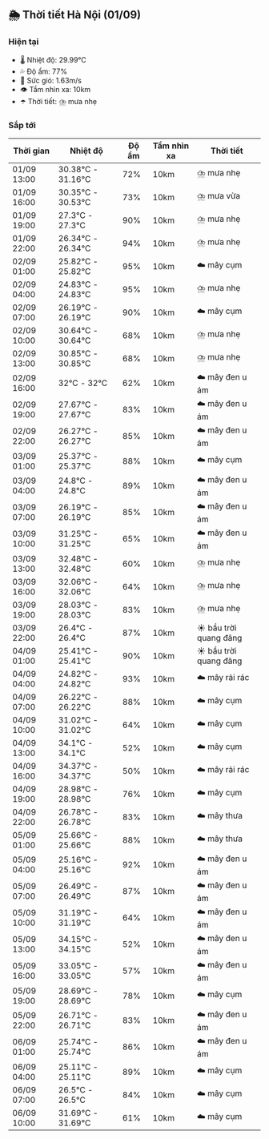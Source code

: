 ## 🌦️ Thời tiết Hà Nội (01/09)

### Hiện tại

- 🌡️ Nhiệt độ: 29.99℃
- 💦 Độ ẩm: 77%
- 💨 Sức gió: 1.63m/s
- 👁️ Tầm nhìn xa: 10km
- ☂️ Thời tiết: ⛈️ mưa nhẹ

### Sắp tới

| Thời gian | Nhiệt độ | Độ ẩm | Tầm nhìn xa | Thời tiết |
| --- | --- | --- | --- | --- |
| 01/09 13:00 | 30.38℃ - 31.16℃ | 72% | 10km | ⛈️ mưa nhẹ |
| 01/09 16:00 | 30.35℃ - 30.53℃ | 73% | 10km | ⛈️ mưa vừa |
| 01/09 19:00 | 27.3℃ - 27.3℃ | 90% | 10km | ⛈️ mưa nhẹ |
| 01/09 22:00 | 26.34℃ - 26.34℃ | 94% | 10km | ⛈️ mưa nhẹ |
| 02/09 01:00 | 25.82℃ - 25.82℃ | 95% | 10km | ☁️ mây cụm |
| 02/09 04:00 | 24.83℃ - 24.83℃ | 95% | 10km | ⛈️ mưa nhẹ |
| 02/09 07:00 | 26.19℃ - 26.19℃ | 90% | 10km | ☁️ mây cụm |
| 02/09 10:00 | 30.64℃ - 30.64℃ | 68% | 10km | ⛈️ mưa nhẹ |
| 02/09 13:00 | 30.85℃ - 30.85℃ | 68% | 10km | ⛈️ mưa nhẹ |
| 02/09 16:00 | 32℃ - 32℃ | 62% | 10km | ☁️ mây đen u ám |
| 02/09 19:00 | 27.67℃ - 27.67℃ | 83% | 10km | ☁️ mây đen u ám |
| 02/09 22:00 | 26.27℃ - 26.27℃ | 85% | 10km | ☁️ mây đen u ám |
| 03/09 01:00 | 25.37℃ - 25.37℃ | 88% | 10km | ☁️ mây cụm |
| 03/09 04:00 | 24.8℃ - 24.8℃ | 89% | 10km | ☁️ mây đen u ám |
| 03/09 07:00 | 26.19℃ - 26.19℃ | 85% | 10km | ☁️ mây đen u ám |
| 03/09 10:00 | 31.25℃ - 31.25℃ | 65% | 10km | ☁️ mây đen u ám |
| 03/09 13:00 | 32.48℃ - 32.48℃ | 60% | 10km | ⛈️ mưa nhẹ |
| 03/09 16:00 | 32.06℃ - 32.06℃ | 64% | 10km | ⛈️ mưa nhẹ |
| 03/09 19:00 | 28.03℃ - 28.03℃ | 83% | 10km | ⛈️ mưa nhẹ |
| 03/09 22:00 | 26.4℃ - 26.4℃ | 87% | 10km | ☀️ bầu trời quang đãng |
| 04/09 01:00 | 25.41℃ - 25.41℃ | 90% | 10km | ☀️ bầu trời quang đãng |
| 04/09 04:00 | 24.82℃ - 24.82℃ | 93% | 10km | ☁️ mây rải rác |
| 04/09 07:00 | 26.22℃ - 26.22℃ | 88% | 10km | ☁️ mây cụm |
| 04/09 10:00 | 31.02℃ - 31.02℃ | 64% | 10km | ☁️ mây cụm |
| 04/09 13:00 | 34.1℃ - 34.1℃ | 52% | 10km | ☁️ mây cụm |
| 04/09 16:00 | 34.37℃ - 34.37℃ | 50% | 10km | ☁️ mây rải rác |
| 04/09 19:00 | 28.98℃ - 28.98℃ | 76% | 10km | ☁️ mây cụm |
| 04/09 22:00 | 26.78℃ - 26.78℃ | 83% | 10km | ☁️ mây thưa |
| 05/09 01:00 | 25.66℃ - 25.66℃ | 88% | 10km | ☁️ mây thưa |
| 05/09 04:00 | 25.16℃ - 25.16℃ | 92% | 10km | ☁️ mây đen u ám |
| 05/09 07:00 | 26.49℃ - 26.49℃ | 87% | 10km | ☁️ mây đen u ám |
| 05/09 10:00 | 31.19℃ - 31.19℃ | 64% | 10km | ☁️ mây đen u ám |
| 05/09 13:00 | 34.15℃ - 34.15℃ | 52% | 10km | ☁️ mây đen u ám |
| 05/09 16:00 | 33.05℃ - 33.05℃ | 57% | 10km | ☁️ mây đen u ám |
| 05/09 19:00 | 28.69℃ - 28.69℃ | 78% | 10km | ☁️ mây cụm |
| 05/09 22:00 | 26.71℃ - 26.71℃ | 83% | 10km | ☁️ mây đen u ám |
| 06/09 01:00 | 25.74℃ - 25.74℃ | 86% | 10km | ☁️ mây đen u ám |
| 06/09 04:00 | 25.11℃ - 25.11℃ | 89% | 10km | ☁️ mây cụm |
| 06/09 07:00 | 26.5℃ - 26.5℃ | 84% | 10km | ☁️ mây cụm |
| 06/09 10:00 | 31.69℃ - 31.69℃ | 61% | 10km | ☁️ mây cụm |
